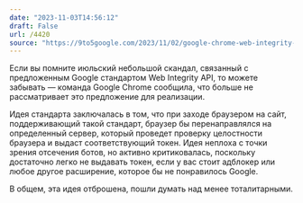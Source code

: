 ```yaml
---
date: "2023-11-03T14:56:12"
draft: False
url: /4420
source: "https://9to5google.com/2023/11/02/google-chrome-web-integrity-api/"
---
```


Если вы помните июльский небольшой скандал, связанный с предложенным Google стандартом Web Integrity API, то можете забывать — команда Google Chrome сообщила, что больше не рассматривает это предложение для реализации.

Идея стандарта заключалась в том, что при заходе браузером на сайт, поддерживающий такой стандарт, браузер бы перенаправлялся на определенный сервер, который проведет проверку целостности браузера и выдаст соответствующий токен. Идея неплоха с точки зрения отсечения ботов, но активно критиковалась, поскольку достаточно легко не выдавать токен, если у вас стоит адблокер или любое другое расширение, которое бы не понравилось Google. 

В общем, эта идея отброшена, пошли думать над менее тоталитарными.
